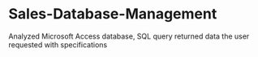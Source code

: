# Sales-Database-Management

Analyzed Microsoft Access database, SQL query returned data the user requested with specifications
